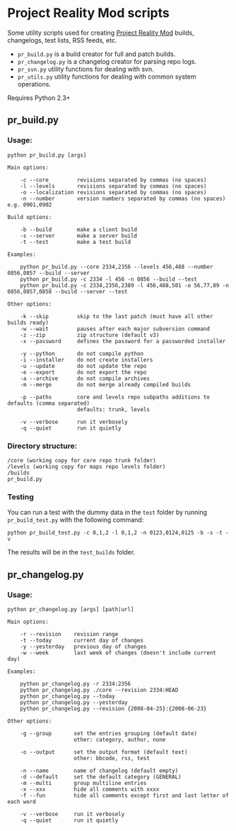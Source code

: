 # Project Reality Mod scripts

Some utility scripts used for creating [Project Reality Mod](http://realitymod.com) builds, changelogs, test lists, RSS feeds, etc.

* `pr_build.py` is a build creator for full and patch builds.
* `pr_changelog.py` is a changelog creator for parsing repo logs.
* `pr_svn.py` utility functions for dealing with svn.
* `pr_utils.py` utility functions for dealing with common system operations.

Requires Python 2.3+


## pr_build.py

### Usage:

	python pr_build.py [args]

	Main options:

		-c --core         revisions separated by commas (no spaces)
		-l --levels       revisions separated by commas (no spaces)
		-o --localization revisions separated by commas (no spaces)
		-n --number       version numbers separated by commas (no spaces) e.g. 0901,0902

	Build options:

		-b --build        make a client build
		-s --server       make a server build
		-t --test         make a test build

	Examples:

		python pr_build.py --core 2334,2356 --levels 456,488 --number 0856,0857 --build --server
		python pr_build.py -c 2334 -l 456 -n 0856 --build --test
		python pr_build.py -c 2334,2356,2389 -l 456,488,501 -o 56,77,89 -n 0856,0857,0858 --build --server --test

	Other options:

		-k --skip         skip to the last patch (must have all other builds ready)
		-w --wait         pauses after each major subversion command
		-z --zip          zip structure (default v3)
		-x --password     defines the password for a passworded installer

		-y --python       do not compile python
		-i --installer    do not create installers
		-u --update       do not update the repo
		-e --export       do not export the repo
		-a --archive      do not compile archives
		-m --merge        do not merge already compiled builds

		-p --paths        core and levels repo subpaths additions to defaults (comma separated)
		                  defaults: trunk, levels

		-v --verbose      run it verbosely
		-q --quiet        run it quietly

### Directory structure:

	/core (working copy for core repo trunk folder)
	/levels (working copy for maps repo levels folder)
	/builds
	pr_build.py

### Testing

You can run a test with the dummy data in the `test` folder by running `pr_build_test.py` with the following command:

	python pr_build_test.py -c 0,1,2 -l 0,1,2 -n 0123,0124,0125 -b -s -t -v

The results will be in the `test_builds` folder.


## pr_changelog.py

### Usage:

	python pr_changelog.py [args] [path|url]

	Main options:
	
		-r --revision    revision range
		-t --today       current day of changes
		-y --yesterday   previous day of changes
		-w --week        last week of changes (doesn't include current day)

	Examples:

		python pr_changelog.py -r 2334:2356
		python pr_changelog.py ./core --revision 2334:HEAD
		python pr_changelog.py --today
		python pr_changelog.py --yesterday
		python pr_changelog.py --revision {2008-04-25}:{2008-06-23}

	Other options:
	
		-g --group       set the entries grouping (default date)
		                 other: category, author, none
	
		-o --output      set the output format (default text)
		                 other: bbcode, rss, test
	
		-n --name        name of changelog (default empty)
		-d --default     set the default category (GENERAL)
		-m --multi       group multiline entries
		-x --xxx         hide all comments with xxxx
		-f --fun         hide all comments except first and last letter of each word
	
		-v --verbose     run it verbosely
		-q --quiet       run it quietly


